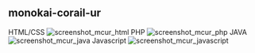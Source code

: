## monokai-corail-ur
HTML/CSS
![screenshot_mcur_html](https://user-images.githubusercontent.com/27980534/31412676-517c2c80-ae16-11e7-8355-75b9cb1d4830.png)
PHP
![screenshot_mcur_php](https://user-images.githubusercontent.com/27980534/31412691-5fdfc214-ae16-11e7-9874-7e0bb97df012.png)
JAVA
![screenshot_mcur_java](https://user-images.githubusercontent.com/27980534/31412696-66819976-ae16-11e7-98f3-6147a8dbe601.png)
Javascript
![screenshot_mcur_javascript](https://user-images.githubusercontent.com/27980534/31412708-6ead5248-ae16-11e7-8f7a-147619e492e0.png)
